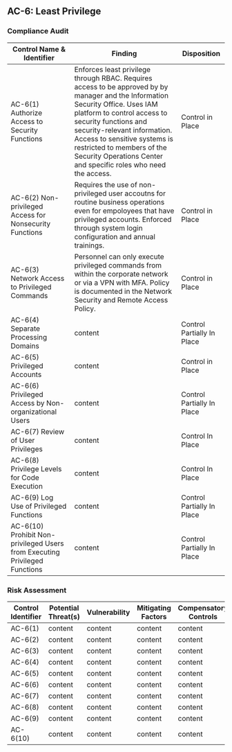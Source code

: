 ## AC-6: Least Privilege

### Compliance Audit

| Control Name & Identifier                                                | Finding           | Disposition            |
|--------                                                                  |----------                | ---------         |
|AC-6(1) Authorize Access to Security Functions                            | Enforces least privilege through RBAC. Requires access to be approved by by manager and the Information Security Office. Uses IAM platform to control access to security functions and security-relevant information. Access to sensitive systems is restricted to members of the Security Operations Center and specific roles who need the access.| Control in Place |
|AC-6(2) Non-privileged Access for Nonsecurity Functions                   | Requires the use of non-privileged user accoutns for routine business operations even for empoloyees that have privileged accounts. Enforced through system login configuration and annual trainings. | Control in Place | 
|AC-6(3) Network Access to Privileged Commands                             | Personnel can only execute privileged commands from within the corporate network or via a VPN with MFA. Policy is documented in the Network Security and Remote Access Policy.| Control in Place | 
|AC-6(4) Separate Processing Domains                                       | content | Control Partially In Place | 
|AC-6(5) Privileged Accounts                                               | content | Control in Place |
|AC-6(6) Privileged Access by Non-organizational Users                     | content | Control Partially In Place | 
|AC-6(7) Review of User Privileges                                         | content | Control In Place | 
|AC-6(8) Privilege Levels for Code Execution                               | content | Control In Place | 
|AC-6(9) Log Use of Privileged Functions                                   | content | Control Partially In Place | 
|AC-6(10) Prohibit Non-privileged Users from Executing Privileged Functions| content | Control Partially In Place | 


### Risk Assessment

| Control Identifier| Potential Threat(s) | Vulnerability | Mitigating Factors |  Compensatory Controls| Likelihood | Impact | Overall | Risk Explanation |
|-------- |----------| ---------| --------| ---------|-----| ----- | ----- | ------ |
|AC-6(1) | content | content | content| content | content |
|AC-6(2) | content | content | content| content | content |
|AC-6(3) | content | content | content| content | content |
|AC-6(4) | content | content | content| content | content |
|AC-6(5) | content | content | content| content | content |
|AC-6(6) | content | content | content| content | content |
|AC-6(7) | content | content | content| content | content |
|AC-6(8) | content | content | content| content | content |
|AC-6(9) | content | content | content| content | content |
|AC-6(10) | content | content | content| content | content |
